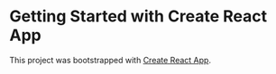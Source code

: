 # Getting Started with Create React App
This project was bootstrapped with [Create React App](https://github.com/facebook/create-react-app).
